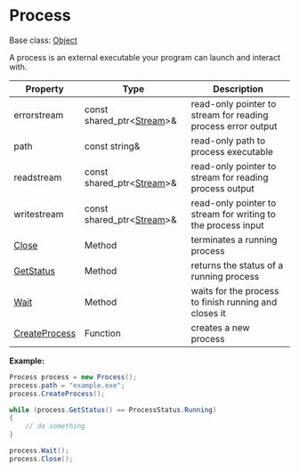 # Process

Base class: [Object](Object.md)

A process is an external executable your program can launch and interact with.

| Property | Type | Description |
|---|---|---|
| errorstream | const shared_ptr<[Stream](Stream.md)\>& | read-only pointer to stream for reading process error output |
| path | const string& | read-only path to process executable |
| readstream | const shared_ptr<[Stream](Stream.md)\>& | read-only pointer to stream for reading process output |
| writestream | const shared_ptr<[Stream](Stream.md)\>& | read-only pointer to stream for writing to the process input |
| [Close](Process_Close.md) | Method | terminates a running process |
| [GetStatus](Process_GetStatus.md) | Method | returns the status of a running process |
| [Wait](Process_Wait.md) | Method | waits for the process to finish running and closes it |
| [CreateProcess](CreateProcess.md) | Function | creates a new process |

**Example:**

```csharp
Process process = new Process();
process.path = "example.exe";
process.CreateProcess();

while (process.GetStatus() == ProcessStatus.Running)
{
    // do something
}

process.Wait();
process.Close();
```